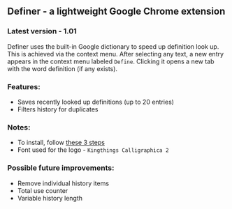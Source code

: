 ## Definer - a lightweight Google Chrome extension

### Latest version - 1.01

Definer uses the built-in Google dictionary to speed up definition look up. This is achieved via the context menu. After selecting any text, a new entry appears in the context menu labeled `Define`. Clicking it opens a new tab with the word definition (if any exists).

### Features:

- Saves recently looked up definitions (up to 20 entries)
- Filters history for duplicates

### Notes:

- To install, follow [these 3 steps](https://developer.chrome.com/extensions/getstarted#manifest)
- Font used for the logo - `Kingthings Calligraphica 2`

### Possible future improvements:

- Remove individual history items
- Total use counter
- Variable history length
